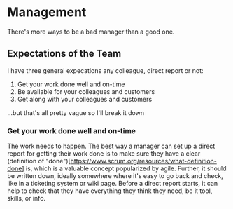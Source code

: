 # Management
There's more ways to be a bad manager than a good one. 

## Expectations of the Team
I have three general expecations any colleague, direct report or not:
1. Get your work done well and on-time
2. Be available for your colleagues and customers
3. Get along with your colleagues and customers

...but that's all pretty vague so I'll break it down

### Get your work done well and on-time
The work needs to happen. The best way a manager can set up a direct report for getting their work done is to make sure they have a clear (definition of "done")[https://www.scrum.org/resources/what-definition-done] is, which is a valuable concept popularized by agile. Further, it should be written down, ideally somewhere where it's easy to go back and check, like in a ticketing system or wiki page. Before a direct report starts, it can help to check that they have everything they think they need, be it tool, skills, or info. 